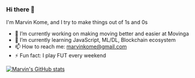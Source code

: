 ### Hi there 👋

I'm Marvin Kome, and I try to make things out of 1s and 0s

- 🔭 I’m currently working on making moving better and easier at Movinga
- 🌱 I’m currently learning JavaScript, ML/DL, Blockchain ecosystem
- 📫 How to reach me: marvinkome@gmail.com
- ⚡ Fun fact: I play FUT every weekend

[![Marvin's GitHub stats](https://github-readme-stats.vercel.app/api?username=marvinkome)](https://github.com/anuraghazra/github-readme-stats)
